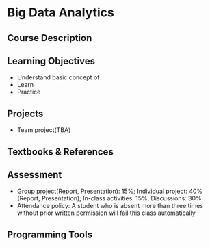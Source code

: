 # Big Data Analytics

## Course Description

## Learning Objectives

- Understand basic concept of 
- Learn 
- Practice

## Projects

- Team project(TBA)

## Textbooks & References

## Assessment

- Group project(Report, Presentation): 15%; Individual project: 40% (Report, Presentation); In-class activities: 15%, Discussions: 30%
- Attendance policy: A student who is absent more than three times without prior written permission will fail this class automatically

## Programming Tools
